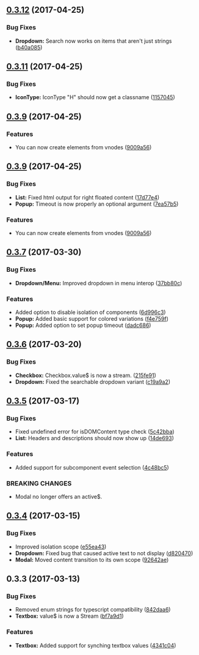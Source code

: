 <a name="0.3.12"></a>
## [0.3.12](https://www.github.com/Steelfish/cycle-semantic-ui/compare/v0.3.11...v0.3.12) (2017-04-25)


### Bug Fixes

* **Dropdown:** Search now works on items that aren't just strings ([b40a085](https://www.github.com/Steelfish/cycle-semantic-ui/commit/b40a085))



<a name="0.3.11"></a>
## [0.3.11](https://www.github.com/Steelfish/cycle-semantic-ui/compare/v0.3.7...v0.3.11) (2017-04-25)

### Bug Fixes

* **IconType:** IconType "H" should now get a classname ([1157045](https://www.github.com/Steelfish/cycle-semantic-ui/commit/1157045))

<a name="0.3.9"></a>
## [0.3.9](https://www.github.com/Steelfish/cycle-semantic-ui/compare/v0.3.7...v0.3.9) (2017-04-25)

### Features

* You can now create elements from vnodes ([9009a56](https://www.github.com/Steelfish/cycle-semantic-ui/commit/9009a56))



<a name="0.3.9"></a>
## [0.3.9](https://www.github.com/Steelfish/cycle-semantic-ui/compare/v0.3.7...v0.3.9) (2017-04-25)


### Bug Fixes

* **List:** Fixed html output for right floated content ([17d77e4](https://www.github.com/Steelfish/cycle-semantic-ui/commit/17d77e4))
* **Popup:** Timeout is now properly an optional argument ([7ea57b5](https://www.github.com/Steelfish/cycle-semantic-ui/commit/7ea57b5))


### Features

* You can now create elements from vnodes ([9009a56](https://www.github.com/Steelfish/cycle-semantic-ui/commit/9009a56))



<a name="0.3.7"></a>
## [0.3.7](https://www.github.com/Steelfish/cycle-semantic-ui/compare/v0.3.6...v0.3.7) (2017-03-30)


### Bug Fixes

* **Dropdown/Menu:** Improved dropdown in menu interop ([37bb80c](https://www.github.com/Steelfish/cycle-semantic-ui/commit/37bb80c))


### Features

* Added option to disable isolation of components ([6d996c3](https://www.github.com/Steelfish/cycle-semantic-ui/commit/6d996c3))
* **Popup:** Added basic support for colored variations ([f4e759f](https://www.github.com/Steelfish/cycle-semantic-ui/commit/f4e759f))
* **Popup:** Added option to set popup timeout ([dadc686](https://www.github.com/Steelfish/cycle-semantic-ui/commit/dadc686))



<a name="0.3.6"></a>
## [0.3.6](https://www.github.com/Steelfish/cycle-semantic-ui/compare/v0.3.5...v0.3.6) (2017-03-20)


### Bug Fixes

* **Checkbox:** Checkbox.value$ is now a stream. ([215fe91](https://www.github.com/Steelfish/cycle-semantic-ui/commit/215fe91))
* **Dropdown:** Fixed the searchable dropdown variant ([c19a9a2](https://www.github.com/Steelfish/cycle-semantic-ui/commit/c19a9a2))



<a name="0.3.5"></a>
## [0.3.5](https://www.github.com/Steelfish/cycle-semantic-ui/compare/v0.3.4...v0.3.5) (2017-03-17)


### Bug Fixes

* Fixed undefined error for isDOMContent type check ([5c42bba](https://www.github.com/Steelfish/cycle-semantic-ui/commit/5c42bba))
* **List:** Headers and descriptions should now show up ([14de693](https://www.github.com/Steelfish/cycle-semantic-ui/commit/14de693))


### Features

* Added support for subcomponent event selection ([4c48bc5](https://www.github.com/Steelfish/cycle-semantic-ui/commit/4c48bc5))


### BREAKING CHANGES

* Modal no longer offers an active$.



<a name="0.3.4"></a>
## [0.3.4](https://www.github.com/Steelfish/cycle-semantic-ui/compare/v0.3.3...v0.3.4) (2017-03-15)


### Bug Fixes

* Improved isolation scope ([e55ea43](https://www.github.com/Steelfish/cycle-semantic-ui/commit/e55ea43))
* **Dropdown:** Fixed bug that caused active text to not display ([d820470](https://www.github.com/Steelfish/cycle-semantic-ui/commit/d820470))
* **Modal:** Moved content transition to its own scope ([92642ae](https://www.github.com/Steelfish/cycle-semantic-ui/commit/92642ae))



<a name="0.3.3"></a>
## 0.3.3 (2017-03-13)


### Bug Fixes

* Removed enum strings for typescript compatibility ([842daa6](https://www.github.com/Steelfish/cycle-semantic-ui/commit/842daa6))
* **Textbox:** value$ is now a Stream ([bf7a9d1](https://www.github.com/Steelfish/cycle-semantic-ui/commit/bf7a9d1))


### Features

* **Textbox:** Added support for synching textbox values ([4341c04](https://www.github.com/Steelfish/cycle-semantic-ui/commit/4341c04))
